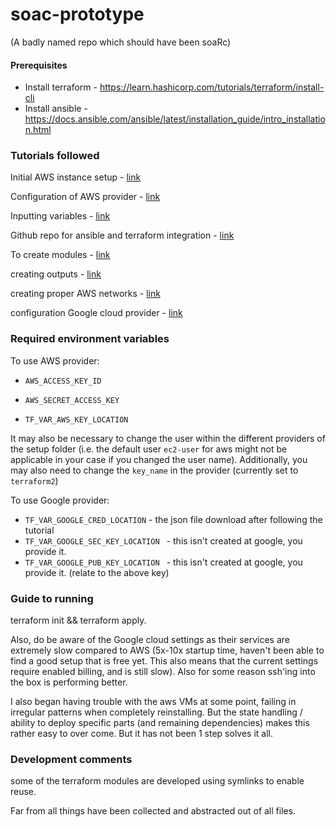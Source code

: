 # soac-prototype
(A badly named repo which should have been soaRc)



#### Prerequisites

- Install terraform - https://learn.hashicorp.com/tutorials/terraform/install-cli
- Install ansible - https://docs.ansible.com/ansible/latest/installation_guide/intro_installation.html

### Tutorials followed

Initial AWS instance setup - [link](https://learn.hashicorp.com/tutorials/terraform/aws-build?in=terraform/aws-get-started)

Configuration of AWS provider - [link](https://registry.terraform.io/providers/hashicorp/aws/latest/docs)

Inputting variables - [link](https://learn.hashicorp.com/tutorials/terraform/aws-variables?in=terraform/aws-get-started)

Github repo for ansible and terraform integration - [link](https://github.com/scarolan/ansible-terraform)

To create modules - [link](https://www.terraform.io/docs/language/modules/develop/index.html)

creating outputs - [link](https://www.terraform.io/docs/cli/commands/output.html)

creating proper AWS networks - [link](https://towardsdatascience.com/connecting-to-an-ec2-instance-in-a-private-subnet-on-aws-38a3b86f58fb)

configuration Google cloud provider - [link](https://gmusumeci.medium.com/getting-started-with-terraform-and-google-cloud-platform-gcp-e718017376d1) 


### Required environment variables

To use AWS provider:

- `AWS_ACCESS_KEY_ID`  

- `AWS_SECRET_ACCESS_KEY`
- `TF_VAR_AWS_KEY_LOCATION`

It may also be necessary to  change the user within the different providers of the setup folder (i.e. the default user `ec2-user` for aws might not be applicable in your case if you changed the user name). Additionally, you may also need to change the `key_name` in the provider (currently set to `terraform2`)

To use Google provider:

- `TF_VAR_GOOGLE_CRED_LOCATION` - the json file download after following the tutorial
- `TF_VAR_GOOGLE_SEC_KEY_LOCATION ` - this isn't created at google, you provide it. 
- `TF_VAR_GOOGLE_PUB_KEY_LOCATION ` - this isn't created at google, you provide it.  (relate to the above key)



### Guide to running

terraform init && terraform apply.

Also, do be aware of the Google cloud settings as their services are extremely slow compared to AWS (5x-10x startup time, haven't been able to find a good setup that is free yet. This also means that the current settings require enabled billing, and is still slow). Also for some reason ssh'ing into the box is performing better.

I also began having trouble with the aws VMs at some point, failing in irregular patterns when completely reinstalling. But the state handling / ability to deploy specific parts (and remaining dependencies) makes this rather easy to over come. But it has not been 1 step solves it all. 

### Development comments
some of the terraform modules are developed using symlinks to enable reuse.

Far from all things have been collected and abstracted out of all files.